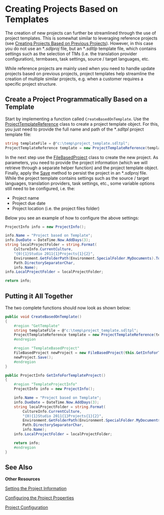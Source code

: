 Creating Projects Based on Templates
==

The creation of new projects can further be streamlined through the use of project templates. This is somewhat similar to leveraging reference projects (see [Creating Projects Based on Previous Projects](creating_project_based_on_prev_proj.md)). However, in this case you do not use an **.sdlproj* file, but an **.sdltlp* template file, which contains settings such as the selection of TMs (i.e. the translation provider configuration), termbases, task settings, source / target languages, etc.

While reference projects are mainly used when you need to handle update projects based on previous projects, project templates help streamline the creation of multiple similar projects, e.g. when a customer requires a specific project structure.

Create a Project Programmatically Based on a Template
--

Start by implementing a function called ```CreateBasedOnTemplate```. Use the [ProjectTemplateReference](../../../api/projectautomation/Sdl.ProjectAutomation.Core.ProjectTemplateReference.yml) class to create a project template object. For this, you just need to provide the full name and path of the **.sdltpl* project template file:

```cs
string templateFile = @"c:\temp\project_template.sdltpl";
ProjectTemplateReference template = new ProjectTemplateReference(templateFile);
```

In the next step use the [FileBasedProject](../../../api/projectautomation/Sdl.ProjectAutomation.FileBased.FileBasedProject.yml) class to create the new project. As parameters, you need to provide the project information (which we will retrieve through a separate helper function) and the project template object. Finally, apply the  [Save](../../../api/projectautomation/Sdl.ProjectAutomation.FileBased.FileBasedProject.yml#Sdl_ProjectAutomation_FileBased_FileBasedProject_Save) method to persist the project in an **.sdlproj* file.
While the project template contains settings such as the source / target languages, translation providers, task settings, etc., some variable options still need to be configured, i.e. the:

* Project name
* Project due date
* Project location (i.e. the project files folder)

Below you see an example of how to configure the above settings:

```cs
ProjectInfo info = new ProjectInfo();

info.Name = "Project based on Template";
info.DueDate = DateTime.Now.AddDays(3);
string localProjectFolder = string.Format(
    CultureInfo.CurrentCulture,
    "{0){1}Studio 2011{1}Projects{1}{2}",
    Environment.GetFolderPath(Environment.SpecialFolder.MyDocuments).ToString(),
    Path.DirectorySeparatorChar,
    info.Name);
info.LocalProjectFolder = localProjectFolder;

return info;
```

Putting it All Together
--

The two complete functions should now look as shown below:

```cs
public void CreateBasedOnTemplate()
{
    #region "GetTemplate"
    string templateFile = @"c:\temp\project_template.sdltpl";
    ProjectTemplateReference template = new ProjectTemplateReference(templateFile);
    #endregion

    #region "TemplateBasedProject"
    FileBasedProject newProject = new FileBasedProject(this.GetInfoForTemplateProject(), template);
    newProject.Save();
    #endregion
}
```

```cs
public ProjectInfo GetInfoForTemplateProject()
{
    #region "TemplateProjectInfo"
    ProjectInfo info = new ProjectInfo();

    info.Name = "Project based on Template";
    info.DueDate = DateTime.Now.AddDays(3);
    string localProjectFolder = string.Format(
        CultureInfo.CurrentCulture,
        "{0){1}Studio 2011{1}Projects{1}{2}",
        Environment.GetFolderPath(Environment.SpecialFolder.MyDocuments).ToString(),
        Path.DirectorySeparatorChar,
        info.Name);
    info.LocalProjectFolder = localProjectFolder;

    return info;
    #endregion
}
```

See Also
--

**Other Resources**

[Setting the Project Information](se9tting_the_project_information.md)

[Configuring the Project Properties](configuring_the_project_properties.md)

[Project Configuration](..\project_configuration.md)